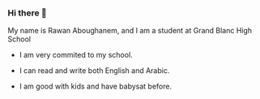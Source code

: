 ### Hi there 👋
 My name is Rawan Aboughanem, and I am a student at Grand Blanc High School

 - I am very commited to my school.

 - I can read and write both English and Arabic.

 - I am good with kids and have babysat before. 
<!--

*** hi

**RawanA29/RawanA29** is a ✨ _special_ ✨ repository because its `README.md` (this file) appears on your GitHub profile.

Here are some ideas to get you started:

- 🔭 I’m currently working on coding. 
- 🌱 I’m currently learning how to code. 
- 👯 I’m looking to collaborate on ...
- 🤔 I’m looking for help with ...
- 💬 Ask me about ...
- 📫 How to reach me: ...
- 😄 Pronouns: ...
- ⚡ Fun fact: ...
-->
